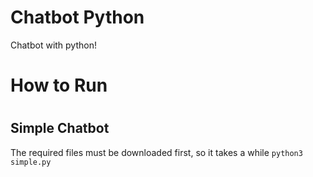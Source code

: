 # Chatbot Python

Chatbot with python!

#

# How to Run

#

## Simple Chatbot

The required files must be downloaded first, so it takes a while
```python3 simple.py```
